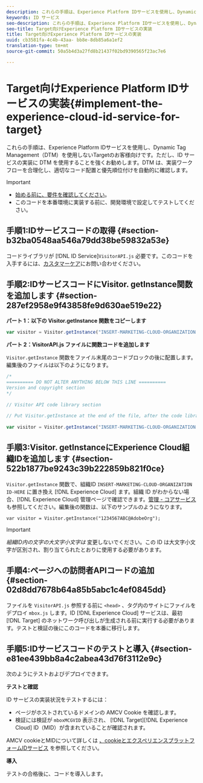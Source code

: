```yaml
---
description: これらの手順は、Experience Platform IDサービスを使用し、Dynamic Tag Management（DTM）を使用しないTargetのお客様向けです。ただし、ID サービスの実装に DTM を使用することを強くお勧めします。DTM は、実装ワークフローを合理化し、適切なコード配置と優先順位付けを自動的に確認します。
keywords: ID サービス
seo-description: これらの手順は、Experience Platform IDサービスを使用し、Dynamic Tag Management（DTM）を使用しないTargetのお客様向けです。ただし、ID サービスの実装に DTM を使用することを強くお勧めします。DTM は、実装ワークフローを合理化し、適切なコード配置と優先順位付けを自動的に確認します。
seo-title: Target向けExperience Platform IDサービスの実装
title: Target向けExperience Platform IDサービスの実装
uuid: cb3581fa-4c4b-43aa- bb8e-8db85a6a1ef2
translation-type: tm+mt
source-git-commit: 50a5b4d3a27fd8b21437f02bd9390565f23ac7e6

---
```



# Target向けExperience Platform IDサービスの実装{#implement-the-experience-cloud-id-service-for-target}

これらの手順は、Experience Platform IDサービスを使用し、Dynamic Tag Management（DTM）を使用しないTargetのお客様向けです。ただし、ID サービスの実装に DTM を使用することを強くお勧めします。DTM は、実装ワークフローを合理化し、適切なコード配置と優先順位付けを自動的に確認します。

>[!IMPORTANT]
>
>* [始める前に、要件を確認してください](../reference/requirements.md)。
>* このコードを本番環境に実装する前に、開発環境で設定してテストしてください。
>



## 手順1:IDサービスコードの取得 {#section-b32ba0548aa546a79dd38be59832a53e}

コードライブラリが [!DNL ID Service]`VisitorAPI.js` 必要です。このコードを入手するには、[カスタマーケア](https://helpx.adobe.com/marketing-cloud/contact-support.html)にお問い合わせください。

## 手順2:IDサービスコードにVisitor. getInstance関数を追加します {#section-287ef2958e9f43858fe9d630ae519e22}

**パート 1：以下の Visitor.getInstance 関数をコピーします**

```js
var visitor = Visitor.getInstance("INSERT-MARKETING-CLOUD-ORGANIZATION ID-HERE"); 
```

**パート 2：VisitorAPI.js ファイルに関数コードを追加します**

`Visitor.getInstance` 関数をファイル末尾のコードブロックの後に配置します。編集後のファイルは以下のようになります。

```js
/* 
========== DO NOT ALTER ANYTHING BELOW THIS LINE ========== 
Version and copyright section 
*/ 
 
// Visitor API code library section 
 
// Put Visitor.getInstance at the end of the file, after the code library 
 
var visitor = Visitor.getInstance("INSERT-MARKETING-CLOUD-ORGANIZATION ID-HERE");
```

## 手順3:Visitor. getInstanceにExperience Cloud組織IDを追加します {#section-522b1877be9243c39b222859b821f0ce}

`Visitor.getInstance` 関数で、組織ID `INSERT-MARKETING-CLOUD-ORGANIZATION ID-HERE` に置き換え [!DNL Experience Cloud] ます。組織 ID がわからない場合、[!DNL Experience Cloud] 管理ページで確認できます。[管理 - コアサービス](https://marketing.adobe.com/resources/help/en_US/mcloud/admin_getting_started.html)も参照してください。編集後の関数は、以下のサンプルのようになります。

`var visitor = Visitor.getInstance("1234567ABC@AdobeOrg");`

>[!IMPORTANT]
>
>*組織ID内の文字の大文字小文字は* 変更しないでください。この ID は大文字小文字が区別され、割り当てられたとおりに使用する必要があります。

## 手順4:ページへの訪問者APIコードの追加 {#section-02d8dd7678b64a85b5abc1c4ef0845dd}

ファイルを `VisitorAPI.js` 参照する前に `<head>` 、タグ内のサイトにファイルをデプロイ `mbox.js` します。ID [!DNL Experience Cloud] サービスは、最初 [!DNL Target] のネットワーク呼び出しが生成される前に実行する必要があります。テストと検証の後にこのコードを本番に移行します。

## 手順5:IDサービスコードのテストと導入 {#section-e81ee439bb8a4c2abea43d76f3112e9c}

次のようにテストおよびデプロイできます。

**テストと確認**

ID サービスの実装状況をテストするには：

* ページがホストされているドメインの AMCV Cookie を確認します。
* 検証には検証が `mboxMCGVID` 表示され、 [!DNL Target][!DNL Experience Cloud] ID（MID）が含まれていることが確認されます。

AMCV cookieとMIDについて詳しくは [、cookieとエクスペリエンスプラットフォームIDサービス](../introduction/cookies.md) を参照してください。

**導入**

テストの合格後に、コードを導入します。

